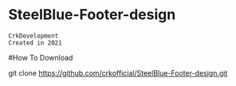 # SteelBlue-Footer-design
  
    CrkDevelopment
    Created in 2021

#How To Download

 git clone https://github.com/crkofficial/SteelBlue-Footer-design.git


